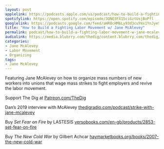```yaml
---
layout: post
applelink: https://podcasts.apple.com/us/podcast/how-to-build-a-fighting-labor-movement-w-jane-mcalevey/id1043245989?i=1000609096958
spotifylink: https://open.spotify.com/episode/3QNQ3FX15ciGztUsjBoPfl
googlelink: https://podcasts.google.com/feed/aHR0cHM6Ly93d3cuYmx1YnJyeS5jb20vZmVlZHMvdGhlZGlnLnhtbA/episode/aHR0cHM6Ly90aGVkaWcuYmx1YnJyeS5uZXQvP3A9MjM4NQ?sa=X&ved=0CAUQkfYCahcKEwi44f7r1b-AAxUAAAAAHQAAAAAQNg
title: "How to Build a Fighting Labor Movement w/ Jane McAlevey"
permalink: podcast/how-to-build-a-fighting-labor-movement-w-jane-mcalevey/
audiolink: https://media.blubrry.com/thedig/content.blubrry.com/thedig/The_Dig-EP_400-McAlevey.mp3
categories:
- Jane McAlevey
- Labor Movement
- Organizing
tags:
- Jane McAlevey
---
```


Featuring Jane McAlevey on how to organize mass numbers of new workers into unions that wage mass strikes to fight employers and revive the labor movement.

Support The Dig at [Patreon.com/TheDig](http://Patreon.com/TheDig)

Dan’s 2019 interview with McAlevey [thedigradio.com/podcast/strike-with-jane-mcalevey](http://thedigradio.com/podcast/strike-with-jane-mcalevey)

Buy *Set Fear on Fire* by LASTESIS [versobooks.com/en-gb/products/2853-set-fear-on-fire](http://versobooks.com/en-gb/products/2853-set-fear-on-fire)

Buy *The New Cold War* by Gilbert Achcar [haymarketbooks.org/books/2007-the-new-cold-war](http://haymarketbooks.org/books/2007-the-new-cold-war)

